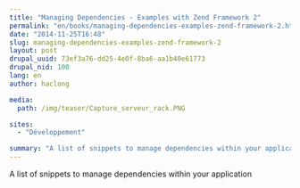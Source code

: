 ```yaml
---
title: "Managing Dependencies - Examples with Zend Framework 2"
permalink: "en/books/managing-dependencies-examples-zend-framework-2.html"
date: "2014-11-25T16:48"
slug: managing-dependencies-examples-zend-framework-2
layout: post
drupal_uuid: 73ef3a76-dd25-4e0f-8ba6-aa1b40e61773
drupal_nid: 100
lang: en
author: haclong

media:
  path: /img/teaser/Capture_serveur_rack.PNG

sites:
  - "Développement"

summary: "A list of snippets to manage dependencies within your application"
---
```


A list of snippets to manage dependencies within your application
